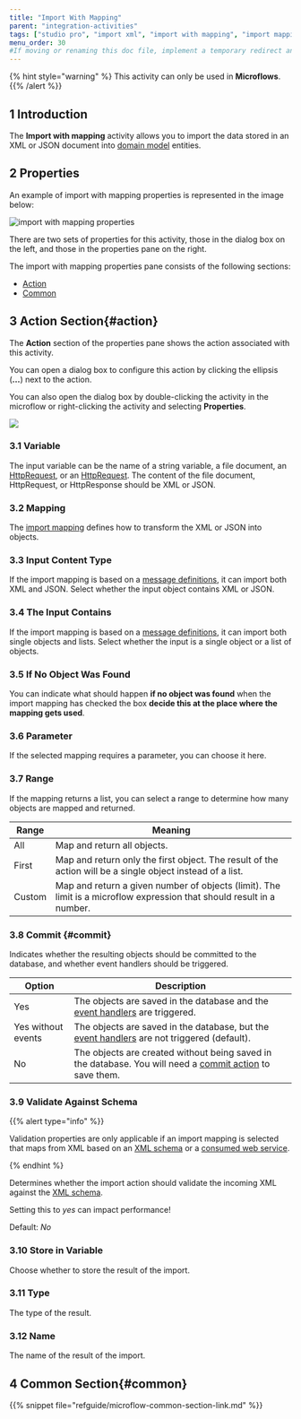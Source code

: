 ```yaml
---
title: "Import With Mapping"
parent: "integration-activities"
tags: ["studio pro", "import xml", "import with mapping", "import mapping", "integration activity"]
menu_order: 30
#If moving or renaming this doc file, implement a temporary redirect and let the respective team know they should update the URL in the product. See Mapping to Products for more details.
---
```


{% hint style="warning" %}
This activity can only be used in **Microflows**.
{{% /alert %}}


## 1 Introduction

The **Import with mapping** activity allows you to import the data stored in an XML or JSON document into [domain model](domain-model) entities.

## 2 Properties

An example of import with mapping properties is represented in the image below:

![import with mapping properties](attachments/integration-activities/import-with-mapping-properties.png)

There are two sets of properties for this activity, those in the dialog box on the left, and those in the properties pane on the right.

The import with mapping properties pane consists of the following sections:

* [Action](#action)
* [Common](#common)

## 3 Action Section{#action}

The **Action** section of the properties pane shows the action associated with this activity.

You can open a dialog box to configure this action by clicking the ellipsis (**…**) next to the action.

You can also open the dialog box by double-clicking the activity in the microflow or right-clicking the activity and selecting **Properties**.

![](attachments/integration-activities/import-mapping-action.png)

### 3.1 Variable

The input variable can be the name of a string variable, a file document, an [HttpRequest](http-request-and-response-entities#http-request), or an [HttpRequest](http-request-and-response-entities#http-response). The content of the file document, HttpRequest, or HttpResponse should be XML or JSON.

### 3.2 Mapping

The [import mapping](import-mappings) defines how to transform the XML or JSON into objects.

### 3.3 Input Content Type

If the import mapping is based on a [message definitions](message-definitions), it can import both XML and JSON. Select whether the input object contains XML or JSON.

### 3.4 The Input Contains

If the import mapping is based on a [message definitions](message-definitions), it can import both single objects and lists. Select whether the input is a single object or a list of objects.

### 3.5 If No Object Was Found

You can indicate what should happen **if no object was found** when the import mapping has checked the box **decide this at the place where the mapping gets used**.

### 3.6 Parameter

If the selected mapping requires a parameter, you can choose it here.

### 3.7 Range

 If the mapping returns a list, you can select a range to determine how many objects are mapped and returned.

| Range | Meaning |
| --- | --- |
| All | Map and return all objects. |
| First | Map and return only the first object. The result of the action will be a single object instead of a list. |
| Custom | Map and return a given number of objects (limit). The limit is a microflow expression that should result in a number. |

### 3.8 Commit {#commit}

Indicates whether the resulting objects should be committed to the database, and whether event handlers should be triggered.

| Option | Description |
| --- | --- |
| Yes | The objects are saved in the database and the [event handlers](event-handlers) are triggered. |
| Yes without events | The objects are saved in the database, but the [event handlers](event-handlers) are not triggered (default). |
| No | The objects are created without being saved in the database. You will need a [commit action](committing-objects) to save them. |

### 3.9 Validate Against Schema

{{% alert type="info" %}}

Validation properties are only applicable if an import mapping is selected that maps from XML based on an [XML schema](xml-schemas) or a [consumed web service](consumed-web-service).

{% endhint %}

Determines whether the import action should validate the incoming XML against the [XML schema](xml-schemas).

Setting this to _yes_ can impact performance!

Default: *No*

### 3.10 Store in Variable

Choose whether to store the result of the import.

### 3.11 Type

The type of the result.

### 3.12 Name

The name of the result of the import.

## 4 Common Section{#common}

{{% snippet file="refguide/microflow-common-section-link.md" %}}
